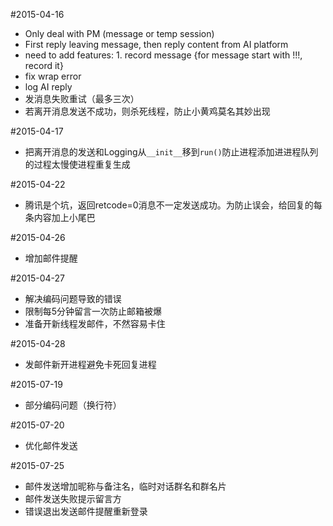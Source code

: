 #2015-04-16  
+ Only deal with PM (message or temp session)  
+ First reply leaving message, then reply content from AI platform  
+ need to add features: 1. record message {for message start with !!!, record it}  
+ fix wrap error  
+ log AI reply  
+ 发消息失败重试（最多三次）  
+ 若离开消息发送不成功，则杀死线程，防止小黄鸡莫名其妙出现  
  
#2015-04-17  
+ 把离开消息的发送和Logging从```__init__```移到```run()```防止进程添加进进程队列的过程太慢使进程重复生成

#2015-04-22  
+ 腾讯是个坑，返回retcode=0消息不一定发送成功。为防止误会，给回复的每条内容加上小尾巴

#2015-04-26  
+ 增加邮件提醒  
  
#2015-04-27  
+ 解决编码问题导致的错误
+ 限制每5分钟留言一次防止邮箱被爆
+ 准备开新线程发邮件，不然容易卡住

#2015-04-28  
+ 发邮件新开进程避免卡死回复进程   
  
#2015-07-19    
+ 部分编码问题（换行符）  
  
#2015-07-20  
+ 优化邮件发送  

#2015-07-25  
+ 邮件发送增加昵称与备注名，临时对话群名和群名片   
+ 邮件发送失败提示留言方  
+ 错误退出发送邮件提醒重新登录
